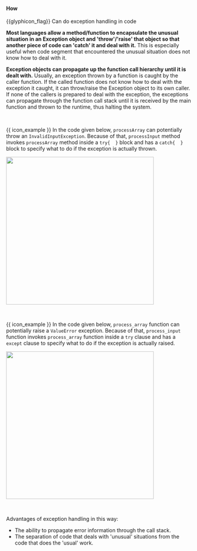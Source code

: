 <div id="title">

#### How

</div>

<span id="prereqs"></span>

<span id="outcomes">{{glyphicon_flag}} Can do exception handling in code</span>

<div id="body">

**Most languages allow a method/function to encapsulate the unusual situation in an Exception object and 'throw'/'raise' that object so that another piece of code can 'catch' it and deal with it.** This is especially useful when code segment that encountered the unusual situation does not know how to deal with it.

**Exception objects can propagate up the function call hierarchy until it is dealt with.** Usually, an exception thrown by a function is caught by the caller function. If the called function does not know how to deal with the exception it caught, it can throw/raise the Exception object to its own caller. If none of the callers is prepared to deal with the exception, the exceptions can propagate through the <tooltip content="the hieararchy of function calls">function call stack</tooltip> until it is received by the main function and thrown to the runtime, thus halting the system. 

<tip-box>

<tabs> 
  <tab header="Java">

{{ icon_example }} In the code given below, `processArray` can potentially throw an `InvalidInputException`. Because of that, `processInput` method invokes `processArray` method inside a `try{  }` block and has a `catch{  }` block to specify what to do if the exception is actually thrown.

<img src="{{baseUrl}}/errorHandling/exceptions/how/images/processInput.png" width="400" />
<p/>

  </tab>
  <tab header="Python">

{{ icon_example }} In the code given below, `process_array` function can potentially raise a `ValueError` exception. Because of that, `process_input` function invokes `process_array` function inside a `try` clause and has a `except` clause to specify what to do if the exception is actually raised.

<img src="{{baseUrl}}/errorHandling/exceptions/how/images/example-python.png" width="400"/>

  </tab>
</tabs>



</tip-box>

Advantages of exception handling in this way:

* The ability to propagate error information through the call stack.
* The separation of code that deals with 'unusual' situations from the code that does the 'usual' work.

</div>

<div id="extras">

<include src="resources.md" />
<include src="exercises.md" />

</div>